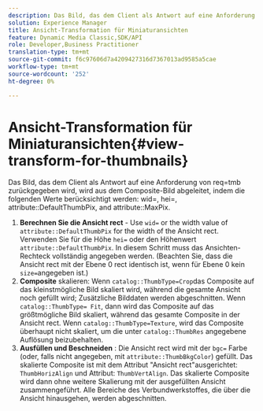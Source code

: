 ```yaml
---
description: Das Bild, das dem Client als Antwort auf eine Anforderung von req=tmb zurückgegeben wird, wird vom Composite-Bild abgeleitet, indem die folgenden Werte mit wid=, hei=, attribute DefaultThumbPix und attribute MaxPix berücksichtigt werden.
solution: Experience Manager
title: Ansicht-Transformation für Miniaturansichten
feature: Dynamic Media Classic,SDK/API
role: Developer,Business Practitioner
translation-type: tm+mt
source-git-commit: f6c97606d7a4209427316d7367013ad9585a5cae
workflow-type: tm+mt
source-wordcount: '252'
ht-degree: 0%

---
```



# Ansicht-Transformation für Miniaturansichten{#view-transform-for-thumbnails}

Das Bild, das dem Client als Antwort auf eine Anforderung von req=tmb zurückgegeben wird, wird aus dem Composite-Bild abgeleitet, indem die folgenden Werte berücksichtigt werden: wid=, hei=, attribute::DefaultThumbPix, and attribute::MaxPix.

1. **Berechnen Sie die Ansicht rect** - Use  `wid=` or the width value of  `attribute::DefaultThumbPix` for the width of the Ansicht rect. Verwenden Sie für die Höhe `hei=` oder den Höhenwert `attribute::DefaultThumbPix`. In diesem Schritt muss das Ansichten-Rechteck vollständig angegeben werden. (Beachten Sie, dass die Ansicht rect mit der Ebene 0 rect identisch ist, wenn für Ebene 0 kein `size=`angegeben ist.)
1. **Composite**  skalieren: Wenn  `catalog::ThumbType=Crop`das Composite auf das kleinstmögliche Bild skaliert wird, während die gesamte Ansicht noch gefüllt wird; Zusätzliche Bilddaten werden abgeschnitten. Wenn `catalog::ThumbType= Fit`, dann wird das Composite auf das größtmögliche Bild skaliert, während das gesamte Composite in der Ansicht rect. Wenn `catalog::ThumbType=Texture`, wird das Composite überhaupt nicht skaliert, um die unter `catalog::ThumbRes` angegebene Auflösung beizubehalten.
1. **Ausfüllen und Beschneiden** : Die Ansicht rect wird mit der  `bgc=` Farbe (oder, falls nicht angegeben, mit  `attribute::ThumbBkgColor`) gefüllt. Das skalierte Composite ist mit dem Attribut &quot;Ansicht rect&quot;ausgerichtet: `ThumbHorizAlign` und Attribut: `ThumbVertAlign`. Das skalierte Composite wird dann ohne weitere Skalierung mit der ausgefüllten Ansicht zusammengeführt. Alle Bereiche des Verbundwerkstoffes, die über die Ansicht hinausgehen, werden abgeschnitten.

